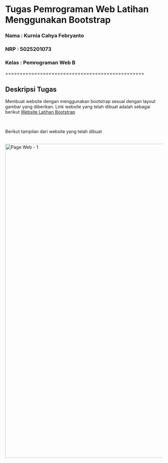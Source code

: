 # Tugas Pemrograman Web Latihan Menggunakan Bootstrap

### Nama : Kurnia Cahya Febryanto

### NRP : 5025201073

### Kelas : Pemrograman Web B

================================================

## Deskripsi Tugas

Membuat website dengan menggunakan bootstrap sesuai dengan layout gambar yang diberikan.
Link website yang telah dibuat adalah sebagai berikut <a href="https://kurniacf.github.io/pwebb-latihan-bootstrap/">Website Latihan Bootstrap</a>

<br/>

Berikut tampilan dari website yang telah dibuat

</br>

<img src="https://user-images.githubusercontent.com/70510279/193570236-2e899d0a-77fc-4d51-a883-7112961c279c.png" alt="Page Web - 1" width="1000"/>
